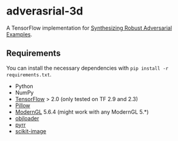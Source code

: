 # adverasrial-3d

A TensorFlow implementation for [Synthesizing Robust Adversarial Examples](https://arxiv.org/abs/1707.07397).

## Requirements

You can install the necessary dependencies with `pip install -r requirements.txt`.

* Python
* NumPy
* [TensorFlow](https://www.tensorflow.org/) > 2.0 (only tested on TF 2.9 and 2.3)
* [Pillow](http://pillow.readthedocs.io)
* [ModernGL](https://moderngl.readthedocs.io) 5.6.4 (might work with any ModernGL 5.*)
* [objloader](https://pypi.org/project/objloader/)
* [pyrr](https://pyrr.readthedocs.org)
* [scikit-image](https://scikit-image.org/)

